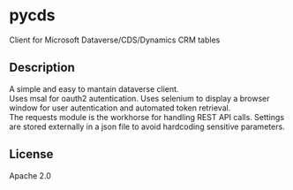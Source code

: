 # pycds
Client for Microsoft Dataverse/CDS/Dynamics CRM tables
## Description
A simple and easy to mantain dataverse client.  
Uses msal for oauth2 autentication. Uses selenium to display a browser window for user autentication and automated token retrieval.  
The requests module is the workhorse for handling REST API calls.
Settings are stored externally in a json file to avoid hardcoding sensitive parameters.  
## License
Apache 2.0
